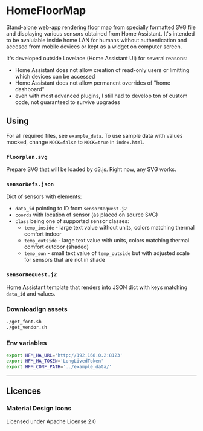 # HomeFloorMap

Stand-alone web-app rendering floor map from specially formatted SVG file and displaying various sensors obtained from Home Assistant. It's intended to be avaiulable inside home LAN for humans without authentication and accesed from mobile devices or kept as a widget on computer screen.

It's developed outside Lovelace (Home Assistant UI) for several reasons:

- Home Assistant does not allow creation of read-only users or limitting which devices can be accessed
- Home Assistant does not allow permanent overrides of "home dashboard"
- even with most advanced plugins, I still had to develop ton of custom code, not guaranteed to survive upgrades

## Using

For all required files, see `example_data`. To use sample data with values mocked, change `MOCK=false` to `MOCK=true` in `index.html`.

### `floorplan.svg`

Prepare SVG that will be loaded by d3.js. Right now, any SVG works.

### `sensorDefs.json`

Dict of sensors with elements:

- `data_id` pointing to ID from `sensorRequest.j2`
- `coords` with location of sensor (as placed on source SVG)
- `class` being one of supported sensor classes:
  - `temp_inside` - large text value without units, colors matching thermal comfort indoor
  - `temp_outside` - large text value with units, colors matching thermal comfort outdoor (shaded)
  - `temp_sun` - small text value of `temp_outside` but with adjusted scale for sensors that are not in shade

### `sensorRequest.j2`

Home Assistant template that renders into JSON dict with keys matching `data_id` and values.

### Downloadign assets

```bash
./get_font.sh
./get_vendor.sh
```

### Env variables

```bash
export HFM_HA_URL='http://192.168.0.2:8123'
export HFM_HA_TOKEN='LongLivedToken'
export HFM_CONF_PATH='../example_data/'
```

---

## Licences

### Material Design Icons

Licensed under Apache License 2.0
